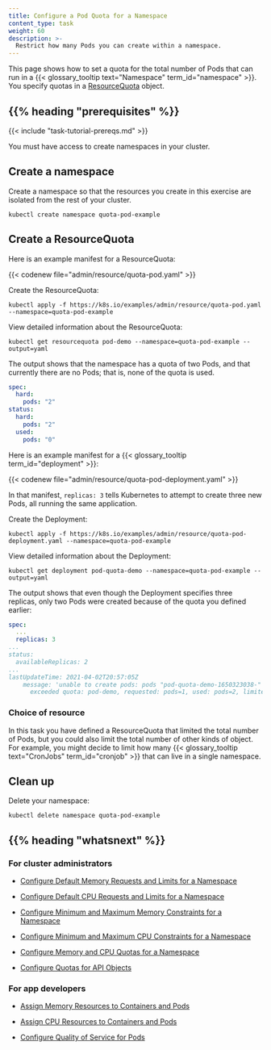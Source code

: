 ```yaml
---
title: Configure a Pod Quota for a Namespace
content_type: task
weight: 60
description: >-
  Restrict how many Pods you can create within a namespace.
---
```


<!-- overview -->

This page shows how to set a quota for the total number of Pods that can run
in a {{< glossary_tooltip text="Namespace" term_id="namespace" >}}. You specify quotas in a
[ResourceQuota](/docs/reference/kubernetes-api/policy-resources/resource-quota-v1/)
object.

## {{% heading "prerequisites" %}}

{{< include "task-tutorial-prereqs.md" >}}

You must have access to create namespaces in your cluster.

<!-- steps -->

## Create a namespace

Create a namespace so that the resources you create in this exercise are
isolated from the rest of your cluster.

```shell
kubectl create namespace quota-pod-example
```

## Create a ResourceQuota

Here is an example manifest for a ResourceQuota:

{{< codenew file="admin/resource/quota-pod.yaml" >}}

Create the ResourceQuota:

```shell
kubectl apply -f https://k8s.io/examples/admin/resource/quota-pod.yaml --namespace=quota-pod-example
```

View detailed information about the ResourceQuota:

```shell
kubectl get resourcequota pod-demo --namespace=quota-pod-example --output=yaml
```

The output shows that the namespace has a quota of two Pods, and that currently there are
no Pods; that is, none of the quota is used.

```yaml
spec:
  hard:
    pods: "2"
status:
  hard:
    pods: "2"
  used:
    pods: "0"
```

Here is an example manifest for a {{< glossary_tooltip term_id="deployment" >}}:

{{< codenew file="admin/resource/quota-pod-deployment.yaml" >}}

In that manifest, `replicas: 3` tells Kubernetes to attempt to create three new Pods, all
running the same application.

Create the Deployment:

```shell
kubectl apply -f https://k8s.io/examples/admin/resource/quota-pod-deployment.yaml --namespace=quota-pod-example
```

View detailed information about the Deployment:

```shell
kubectl get deployment pod-quota-demo --namespace=quota-pod-example --output=yaml
```

The output shows that even though the Deployment specifies three replicas, only two
Pods were created because of the quota you defined earlier:

```yaml
spec:
  ...
  replicas: 3
...
status:
  availableReplicas: 2
...
lastUpdateTime: 2021-04-02T20:57:05Z
    message: 'unable to create pods: pods "pod-quota-demo-1650323038-" is forbidden:
      exceeded quota: pod-demo, requested: pods=1, used: pods=2, limited: pods=2'
```

### Choice of resource

In this task you have defined a ResourceQuota that limited the total number of Pods, but
you could also limit the total number of other kinds of object. For example, you
might decide to limit how many {{< glossary_tooltip text="CronJobs" term_id="cronjob" >}}
that can live in a single namespace.

## Clean up

Delete your namespace:

```shell
kubectl delete namespace quota-pod-example
```

## {{% heading "whatsnext" %}}

### For cluster administrators

- [Configure Default Memory Requests and Limits for a Namespace](/docs/tasks/administer-cluster/manage-resources/memory-default-namespace/)

- [Configure Default CPU Requests and Limits for a Namespace](/docs/tasks/administer-cluster/manage-resources/cpu-default-namespace/)

- [Configure Minimum and Maximum Memory Constraints for a Namespace](/docs/tasks/administer-cluster/manage-resources/memory-constraint-namespace/)

- [Configure Minimum and Maximum CPU Constraints for a Namespace](/docs/tasks/administer-cluster/manage-resources/cpu-constraint-namespace/)

- [Configure Memory and CPU Quotas for a Namespace](/docs/tasks/administer-cluster/manage-resources/quota-memory-cpu-namespace/)

- [Configure Quotas for API Objects](/docs/tasks/administer-cluster/quota-api-object/)

### For app developers

- [Assign Memory Resources to Containers and Pods](/docs/tasks/configure-pod-container/assign-memory-resource/)

- [Assign CPU Resources to Containers and Pods](/docs/tasks/configure-pod-container/assign-cpu-resource/)

- [Configure Quality of Service for Pods](/docs/tasks/configure-pod-container/quality-service-pod/)
